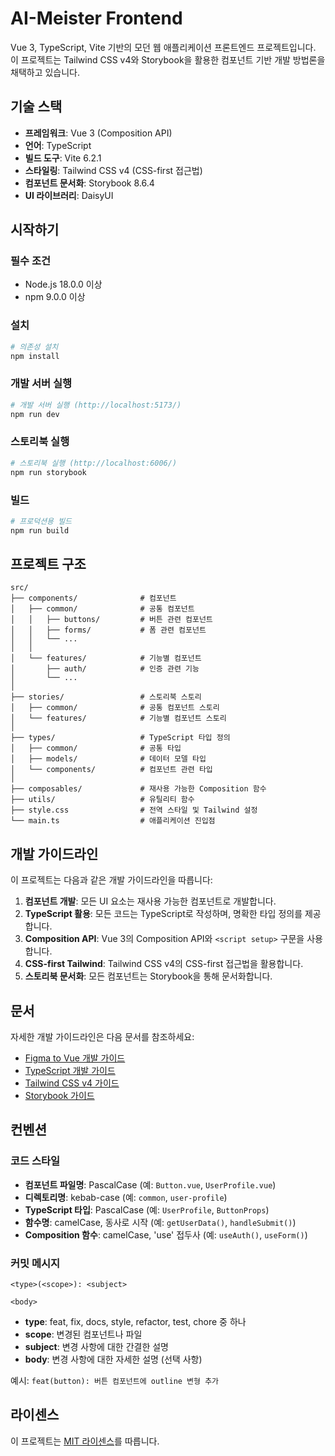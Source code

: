 # AI-Meister Frontend

Vue 3, TypeScript, Vite 기반의 모던 웹 애플리케이션 프론트엔드 프로젝트입니다. 이 프로젝트는 Tailwind CSS v4와 Storybook을 활용한 컴포넌트 기반 개발 방법론을 채택하고 있습니다.

## 기술 스택

- **프레임워크**: Vue 3 (Composition API)
- **언어**: TypeScript
- **빌드 도구**: Vite 6.2.1
- **스타일링**: Tailwind CSS v4 (CSS-first 접근법)
- **컴포넌트 문서화**: Storybook 8.6.4
- **UI 라이브러리**: DaisyUI

## 시작하기

### 필수 조건

- Node.js 18.0.0 이상
- npm 9.0.0 이상

### 설치

```bash
# 의존성 설치
npm install
```

### 개발 서버 실행

```bash
# 개발 서버 실행 (http://localhost:5173/)
npm run dev
```

### 스토리북 실행

```bash
# 스토리북 실행 (http://localhost:6006/)
npm run storybook
```

### 빌드

```bash
# 프로덕션용 빌드
npm run build
```

## 프로젝트 구조

```
src/
├── components/              # 컴포넌트
│   ├── common/              # 공통 컴포넌트
│   │   ├── buttons/         # 버튼 관련 컴포넌트
│   │   ├── forms/           # 폼 관련 컴포넌트
│   │   └── ...
│   │
│   └── features/            # 기능별 컴포넌트
│       ├── auth/            # 인증 관련 기능
│       └── ...
│
├── stories/                 # 스토리북 스토리
│   ├── common/              # 공통 컴포넌트 스토리
│   └── features/            # 기능별 컴포넌트 스토리
│
├── types/                   # TypeScript 타입 정의
│   ├── common/              # 공통 타입
│   ├── models/              # 데이터 모델 타입
│   └── components/          # 컴포넌트 관련 타입
│
├── composables/             # 재사용 가능한 Composition 함수
├── utils/                   # 유틸리티 함수
├── style.css                # 전역 스타일 및 Tailwind 설정
└── main.ts                  # 애플리케이션 진입점
```

## 개발 가이드라인

이 프로젝트는 다음과 같은 개발 가이드라인을 따릅니다:

1. **컴포넌트 개발**: 모든 UI 요소는 재사용 가능한 컴포넌트로 개발합니다.
2. **TypeScript 활용**: 모든 코드는 TypeScript로 작성하며, 명확한 타입 정의를 제공합니다.
3. **Composition API**: Vue 3의 Composition API와 `<script setup>` 구문을 사용합니다.
4. **CSS-first Tailwind**: Tailwind CSS v4의 CSS-first 접근법을 활용합니다.
5. **스토리북 문서화**: 모든 컴포넌트는 Storybook을 통해 문서화합니다.

## 문서

자세한 개발 가이드라인은 다음 문서를 참조하세요:

- [Figma to Vue 개발 가이드](./docs/figma-to-code.md)
- [TypeScript 개발 가이드](./docs/typescript-code-guide.md)
- [Tailwind CSS v4 가이드](./docs/tailwind-css-v4-guide.md)
- [Storybook 가이드](./docs/storybook-guide.md)

## 컨벤션

### 코드 스타일

- **컴포넌트 파일명**: PascalCase (예: `Button.vue`, `UserProfile.vue`)
- **디렉토리명**: kebab-case (예: `common`, `user-profile`)
- **TypeScript 타입**: PascalCase (예: `UserProfile`, `ButtonProps`)
- **함수명**: camelCase, 동사로 시작 (예: `getUserData()`, `handleSubmit()`)
- **Composition 함수**: camelCase, 'use' 접두사 (예: `useAuth()`, `useForm()`)

### 커밋 메시지

```
<type>(<scope>): <subject>

<body>
```

- **type**: feat, fix, docs, style, refactor, test, chore 중 하나
- **scope**: 변경된 컴포넌트나 파일
- **subject**: 변경 사항에 대한 간결한 설명
- **body**: 변경 사항에 대한 자세한 설명 (선택 사항)

예시: `feat(button): 버튼 컴포넌트에 outline 변형 추가`

## 라이센스

이 프로젝트는 [MIT 라이센스](LICENSE)를 따릅니다.
